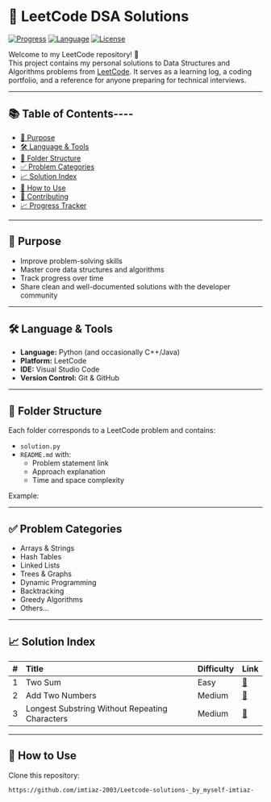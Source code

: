 # 📘 LeetCode DSA Solutions

[![Progress](https://img.shields.io/badge/solved-XX%2FYYY-blue)](https://leetcode.com/)
[![Language](https://img.shields.io/badge/language-Python-blue.svg)](https://www.python.org/)
[![License](https://img.shields.io/badge/license-MIT-green.svg)](LICENSE)

Welcome to my LeetCode repository! 👋  
This project contains my personal solutions to Data Structures and Algorithms problems from [LeetCode](https://leetcode.com/). It serves as a learning log, a coding portfolio, and a reference for anyone preparing for technical interviews.

----
## 📚 Table of Contents----

- [📌 Purpose](#-purpose)
- [🛠️ Language & Tools](#️-language--tools)
- [📁 Folder Structure](#-folder-structure)
- [✅ Problem Categories](#-problem-categories)
- [📈 Solution Index](#-solution-index)
- [🚀 How to Use](#-how-to-use)
- [🤝 Contributing](#-contributing)
- [📈 Progress Tracker](#-progress-tracker)

---

## 📌 Purpose

- Improve problem-solving skills
- Master core data structures and algorithms
- Track progress over time
- Share clean and well-documented solutions with the developer community

---

## 🛠️ Language & Tools

- **Language:** Python (and occasionally C++/Java)
- **Platform:** LeetCode
- **IDE:** Visual Studio Code
- **Version Control:** Git & GitHub

---

## 📁 Folder Structure

Each folder corresponds to a LeetCode problem and contains:
- `solution.py`
- `README.md` with:
  - Problem statement link
  - Approach explanation
  - Time and space complexity

Example:

---

## ✅ Problem Categories

- Arrays & Strings
- Hash Tables
- Linked Lists
- Trees & Graphs
- Dynamic Programming
- Backtracking
- Greedy Algorithms
- Others...

---

## 📈 Solution Index

| # | Title | Difficulty | Link |
|--:|:------|:-----------|:-----|
| 1 | Two Sum | Easy | [🔗](./001-two-sum) |
| 2 | Add Two Numbers | Medium | [🔗](./002-add-two-numbers) |
| 3 | Longest Substring Without Repeating Characters | Medium | [🔗](./003-longest-substring-without-repeating-characters) |
<!-- Add more rows as needed -->

---

## 🚀 How to Use

Clone this repository:
```bash
https://github.com/imtiaz-2003/Leetcode-solutions-_by_myself-imtiaz-


